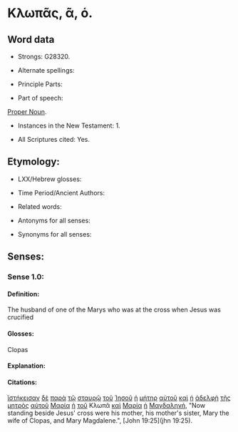# Κλωπᾶς, ᾶ, ὁ.

<!-- Status: S2=Needs2ndReview -->
<!-- Lexica used for edits: BDAG, FFM, LN, BN, A-S -->

## Word data

* Strongs: G28320.


* Alternate spellings:

* Principle Parts: 

* Part of speech: 

[Proper Noun](http://ugg.readthedocs.io/en/latest/proper_noun.html).

* Instances in the New Testament: 1.

* All Scriptures cited: Yes.

## Etymology: 

* LXX/Hebrew glosses: 

* Time Period/Ancient Authors: 

* Related words: 

* Antonyms for all senses:

* Synonyms for all senses: 

## Senses:

### Sense 1.0:

#### Definition: 

The husband of one of the Marys who was at the cross when Jesus was crucified

#### Glosses:

Clopas

#### Explanation:

#### Citations:

[ἵστήκεισαν](../G24760/01.md) [δὲ](../G11610/01.md) [παρὰ](../G38440/01.md) [τῷ](../G35880/01.md) [σταυρῷ](../G47160/01.md) [τοῦ](../G35880/01.md) [Ἰησοῦ](../G24240/01.md) [ἡ](../G35880/01.md) [μήτηρ](../G33840/01.md) [αὐτοῦ](../G08460/01.md) [καὶ](../G25320/01.md) [ἡ](../G35880/01.md) [ἀδελφὴ](../G00790/01.md) [τῆς](../G35880/01.md) [μητρὸς](../G33840/01.md) [αὐτοῦ](../G08460/01.md) [Μαρία](../G31370/01.md) [ἡ](../G35880/01.md) [τοῦ](../G35880/01.md) Κλωπᾶ [καὶ](../G25320/01.md) [Μαρία](../G31370/01.md) [ἡ](../G35880/01.md) [Μαγδαληνή](../G30940/01.md), 
"Now standing beside Jesus' cross were his mother, his mother's sister, Mary the wife of Clopas, and Mary Magdalene.", 
[John 19:25](jhn 19:25).  
